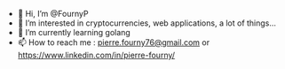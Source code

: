 - 👋 Hi, I’m @FournyP
- 👀 I’m interested in cryptocurrencies, web applications, a lot of things...
- 🌱 I’m currently learning golang
- 📫 How to reach me : pierre.fourny76@gmail.com or https://www.linkedin.com/in/pierre-fourny/

<!---
FournyP/FournyP is a ✨ special ✨ repository because its `README.md` (this file) appears on your GitHub profile.
You can click the Preview link to take a look at your changes.
--->
